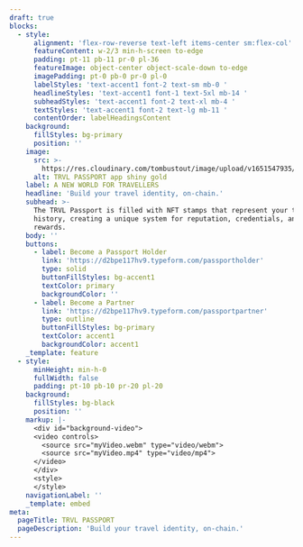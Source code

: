 ```yaml
---
draft: true
blocks:
  - style:
      alignment: 'flex-row-reverse text-left items-center sm:flex-col'
      featureContent: w-2/3 min-h-screen to-edge
      padding: pt-11 pb-11 pr-0 pl-36
      featureImage: object-center object-scale-down to-edge
      imagePadding: pt-0 pb-0 pr-0 pl-0
      labelStyles: 'text-accent1 font-2 text-sm mb-0 '
      headlineStyles: 'text-accent1 font-1 text-5xl mb-14 '
      subheadStyles: 'text-accent1 font-2 text-xl mb-4 '
      textStyles: 'text-accent1 font-2 text-lg mb-11 '
      contentOrder: labelHeadingsContent
    background:
      fillStyles: bg-primary
      position: ''
    image:
      src: >-
        https://res.cloudinary.com/tombustout/image/upload/v1651547935/passport_img_uygam9.jpg
      alt: TRVL PASSPORT app shiny gold
    label: A NEW WORLD FOR TRAVELLERS
    headline: 'Build your travel identity, on-chain.'
    subhead: >-
      The TRVL Passport is filled with NFT stamps that represent your travel
      history, creating a unique system for reputation, credentials, and
      rewards.
    body: ''
    buttons:
      - label: Become a Passport Holder
        link: 'https://d2bpe117hv9.typeform.com/passportholder'
        type: solid
        buttonFillStyles: bg-accent1
        textColor: primary
        backgroundColor: ''
      - label: Become a Partner
        link: 'https://d2bpe117hv9.typeform.com/passportpartner'
        type: outline
        buttonFillStyles: bg-primary
        textColor: accent1
        backgroundColor: accent1
    _template: feature
  - style:
      minHeight: min-h-0
      fullWidth: false
      padding: pt-10 pb-10 pr-20 pl-20
    background:
      fillStyles: bg-black
      position: ''
    markup: |-
      <div id="background-video">
      <video controls>
        <source src="myVideo.webm" type="video/webm">
        <source src="myVideo.mp4" type="video/mp4">
      </video>
      </div>
      <style>
      </style>
    navigationLabel: ''
    _template: embed
meta:
  pageTitle: TRVL PASSPORT
  pageDescription: 'Build your travel identity, on-chain.'
---
```


